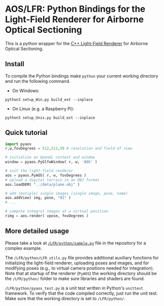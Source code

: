 
# AOS/LFR: Python Bindings for the Light-Field Renderer for Airborne Optical Sectioning

This is a python wrapper for the [C++ Light-Field Renderer](../README.md) for Airborne Optical Sectioning. 

## Install

To compile the Python bindings make `python` your current working directory and run the following command.
- On Windows: 
```
python3 setup_Win.py build_ext --inplace
```
- On Linux (e.g. a Raspberry Pi):
```
python3 setup_Unix.py build_ext --inplace
```

## Quick tutorial
```py
import pyaos
r,w,fovDegrees = 512,512,50 # resolution and field of view

# initialize an OpenGL context and window
window = pyaos.PyGlfwWindow( r, w, 'AOS' ) 

# init the light-field renderer
aos = pyaos.PyAOS( r, w, fovDegrees )
# upload a digital terrain in an OBJ format
aos.loadDEM( "../data/plane.obj" )

# add (mutiple) single images (single image, pose, name)
aos.addView( img, pose, "01" )
# ...

# compute integral images at a virtual position
rimg = aos.render( vpose, fovDegrees )
```

## More detailed usage

Please take a look at [`/LFR/python/sample.py`](sample.py) file in the repository for a complex example.

The `/LFR/python/LFR_utils.py` file provides additional auxiliary functions for initializing the light-field renderer, uploading poses and images, and for modifying poses (e.g., to virtual camera positions needed for integration).
Note that at startup of the renderer (`PyAOS`) the working directory should be the `/LFR/python/` folder to make sure libraries and shaders are found.

`/LFR/python/pyaos_test.py` is a unit test written in Python's `unittest` framework. To verify that the code compiled correctly, just run the unit test. Make sure that the working directory is set to `/LFR/python/`.

